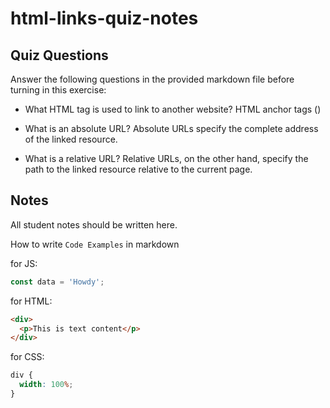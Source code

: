 # html-links-quiz-notes

## Quiz Questions

Answer the following questions in the provided markdown file before turning in this exercise:

- What HTML tag is used to link to another website?
  HTML anchor tags (<a>)

- What is an absolute URL?
  Absolute URLs specify the complete address of the linked resource.

- What is a relative URL?
  Relative URLs, on the other hand, specify the path to the linked resource relative to the current page.

## Notes

All student notes should be written here.

How to write `Code Examples` in markdown

for JS:

```javascript
const data = 'Howdy';
```

for HTML:

```html
<div>
  <p>This is text content</p>
</div>
```

for CSS:

```css
div {
  width: 100%;
}
```

